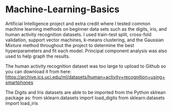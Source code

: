 # Machine-Learning-Basics
Artificial Intelligence project and extra credit where I tested common machine learning methods on beginner data sets such as the digits, iris, and human activity recognition datasets. I used train-test split, cross-fold validation, support vector machines, k-means clustering, and the Gaussian Mixture method throughout the project to determine the best hyperparameters and fit each model. Principal component analysis was also used to help graph the results. 


The human activity recognition dataset was too large to upload to Github so you can download it from here:
https://archive.ics.uci.edu/ml/datasets/human+activity+recognition+using+smartphones

The Digits and Iris datasets are able to be imported from the Python sklrean package as:
from sklearn.datasets import load_digits
from sklearn.datasets import load_iris

